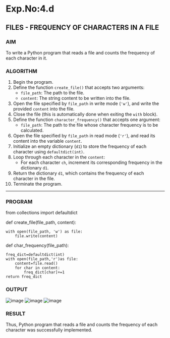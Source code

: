 # Exp.No:4.d
## FILES - FREQUENCY OF CHARACTERS IN A FILE


### AIM  
To write a Python program that reads a file and counts the frequency of each character in it.


### ALGORITHM

1. Begin the program.  
2. Define the function `create_file()` that accepts two arguments:  
   - `file_path`: The path to the file.  
   - `content`: The string content to be written into the file.  
3. Open the file specified by `file_path` in write mode (`'w'`), and write the provided `content` into the file.  
4. Close the file (this is automatically done when exiting the `with` block).  
5. Define the function `character_frequency()` that accepts one argument:  
   - `file_path`: The path to the file whose character frequency is to be calculated.  
6. Open the file specified by `file_path` in read mode (`'r'`), and read its content into the variable `content`.  
7. Initialize an empty dictionary (`d1`) to store the frequency of each character using `defaultdict(int)`.  
8. Loop through each character in the `content`:  
   - For each character `ch`, increment its corresponding frequency in the dictionary `d1`.  
9. Return the dictionary `d1`, which contains the frequency of each character in the file.  
10. Terminate the program.

---

### PROGRAM
from collections import defaultdict

def create_file(file_path, content):

    with open(file_path, 'w') as file:
        file.write(content)

def char_frequency(file_path):

    freq_dict=defaultdict(int)
    with open(file_path,'r')as file:
        content=file.read()
        for char in content:
            freq_dict[char]+=1
    return freq_dict


### OUTPUT
![image](https://github.com/user-attachments/assets/99084e19-1539-4588-81de-d5db8a53fdb7) ![image](https://github.com/user-attachments/assets/157cfd8e-ef1e-4296-a24c-72b3bb9c2d9f) ![image](https://github.com/user-attachments/assets/635f3e0e-58d6-4f13-9bd3-01781947c4dd)

### RESULT
Thus,  Python program that reads a file and counts the frequency of each character was successfully implemented.

